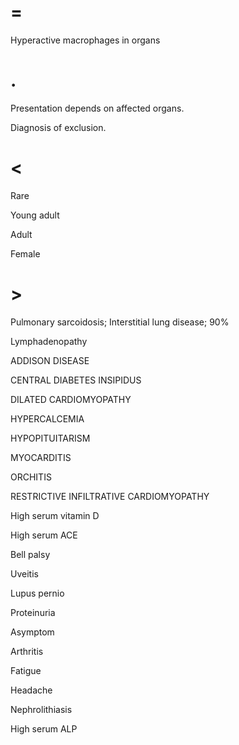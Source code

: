 # =

Hyperactive macrophages in organs

# .

Presentation depends on affected organs.

Diagnosis of exclusion.

# <

Rare

Young adult

Adult

Female

# >

Pulmonary sarcoidosis; Interstitial lung disease; 90%

Lymphadenopathy

ADDISON DISEASE

CENTRAL DIABETES INSIPIDUS

DILATED CARDIOMYOPATHY

HYPERCALCEMIA

HYPOPITUITARISM

MYOCARDITIS

ORCHITIS

RESTRICTIVE INFILTRATIVE CARDIOMYOPATHY

High serum vitamin D

High serum ACE

Bell palsy

Uveitis

Lupus pernio

Proteinuria

Asymptom

Arthritis

Fatigue

Headache

Nephrolithiasis

High serum ALP
